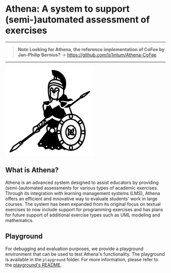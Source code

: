 # Athena: A system to support (semi-)automated assessment of exercises

---
> **Note**
> **Looking for Athena, the reference implementation of CoFee by Jan-Philip Bernius?**
> → https://github.com/ls1intum/Athena-CoFee
---


![Athena Logo](./playground/public/logo.png)

## What is Athena?
Athena is an advanced system designed to assist educators by providing (semi-)automated assessments for various types of academic exercises. Through its integration with learning management systems (LMS), Athena offers an efficient and innovative way to evaluate students' work in large courses. The system has been expanded from its original focus on textual exercises to now include support for programming exercises and has plans for future support of additional exercise types such as UML modeling and mathematics.


## Playground

For debugging and evaluation purposes, we provide a playground environment that can be used to test Athena's functionality. The playground is available in the `playground` folder. For more information, please refer to the [playground's README](./playground/README.md).